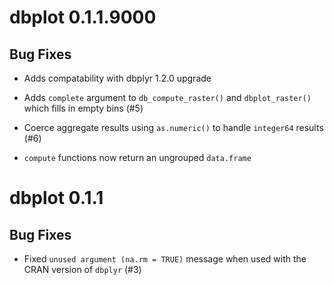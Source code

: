 # dbplot 0.1.1.9000

## Bug Fixes

- Adds compatability with dbplyr 1.2.0 upgrade

- Adds `complete` argument to `db_compute_raster()` and `dbplot_raster()` which fills in empty bins (#5)

- Coerce aggregate results using `as.numeric()` to handle `integer64` results (#6)

- `compute` functions now return an ungrouped `data.frame`

# dbplot 0.1.1

## Bug Fixes

- Fixed `unused argument (na.rm = TRUE)` message when used with the CRAN version of `dbplyr` (#3)